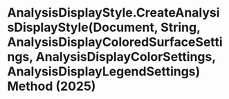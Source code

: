 # AnalysisDisplayStyle.CreateAnalysisDisplayStyle(Document, String, AnalysisDisplayColoredSurfaceSettings, AnalysisDisplayColorSettings, AnalysisDisplayLegendSettings) Method (2025)

﻿